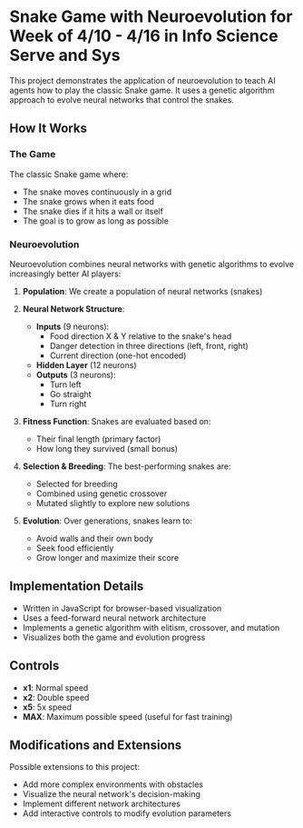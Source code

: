 # Snake Game with Neuroevolution for Week of 4/10 - 4/16 in Info Science Serve and Sys

This project demonstrates the application of neuroevolution to teach AI agents how to play the classic Snake game. It uses a genetic algorithm approach to evolve neural networks that control the snakes.

## How It Works

### The Game

The classic Snake game where:
- The snake moves continuously in a grid
- The snake grows when it eats food
- The snake dies if it hits a wall or itself
- The goal is to grow as long as possible

### Neuroevolution

Neuroevolution combines neural networks with genetic algorithms to evolve increasingly better AI players:

1. **Population**: We create a population of neural networks (snakes)
2. **Neural Network Structure**:
   - **Inputs** (9 neurons):
     - Food direction X & Y relative to the snake's head
     - Danger detection in three directions (left, front, right)
     - Current direction (one-hot encoded)
   - **Hidden Layer** (12 neurons)
   - **Outputs** (3 neurons):
     - Turn left
     - Go straight
     - Turn right

3. **Fitness Function**: Snakes are evaluated based on:
   - Their final length (primary factor)
   - How long they survived (small bonus)

4. **Selection & Breeding**: The best-performing snakes are:
   - Selected for breeding
   - Combined using genetic crossover
   - Mutated slightly to explore new solutions

5. **Evolution**: Over generations, snakes learn to:
   - Avoid walls and their own body
   - Seek food efficiently
   - Grow longer and maximize their score

## Implementation Details

- Written in JavaScript for browser-based visualization
- Uses a feed-forward neural network architecture
- Implements a genetic algorithm with elitism, crossover, and mutation
- Visualizes both the game and evolution progress

## Controls

- **x1**: Normal speed
- **x2**: Double speed
- **x5**: 5x speed
- **MAX**: Maximum possible speed (useful for fast training)

## Modifications and Extensions

Possible extensions to this project:
- Add more complex environments with obstacles
- Visualize the neural network's decision-making
- Implement different network architectures
- Add interactive controls to modify evolution parameters
